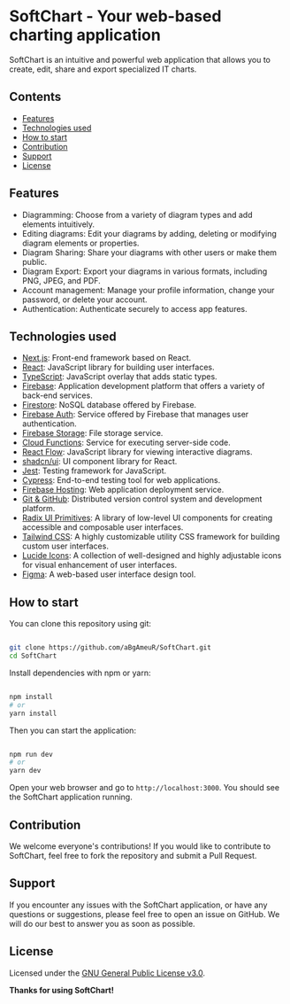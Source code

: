 # SoftChart - Your web-based charting application

SoftChart is an intuitive and powerful web application that allows you to create, edit, share and export specialized IT charts.

## Contents

- [Features](#features)
- [Technologies used](#technologies-used)
- [How to start](#how-to-start)
- [Contribution](#contribution)
- [Support](#support)
- [License](#license)

## Features

- Diagramming: Choose from a variety of diagram types and add elements intuitively.
- Editing diagrams: Edit your diagrams by adding, deleting or modifying diagram elements or properties.
- Diagram Sharing: Share your diagrams with other users or make them public.
- Diagram Export: Export your diagrams in various formats, including PNG, JPEG, and PDF.
- Account management: Manage your profile information, change your password, or delete your account.
- Authentication: Authenticate securely to access app features.

## Technologies used

- [Next.js](https://nextjs.org/): Front-end framework based on React.
- [React](https://reactjs.org/): JavaScript library for building user interfaces.
- [TypeScript](https://www.typescriptlang.org/): JavaScript overlay that adds static types.
- [Firebase](https://firebase.google.com/): Application development platform that offers a variety of back-end services.
- [Firestore](https://firebase.google.com/products/firestore): NoSQL database offered by Firebase.
- [Firebase Auth](https://firebase.google.com/products/auth): Service offered by Firebase that manages user authentication.
- [Firebase Storage](https://firebase.google.com/products/storage): File storage service.
- [Cloud Functions](https://firebase.google.com/products/functions): Service for executing server-side code.
- [React Flow](https://reactflow.dev/): JavaScript library for viewing interactive diagrams.
- [shadcn/ui](https://github.com/shadcn/ui): UI component library for React.
- [Jest](https://jestjs.io/): Testing framework for JavaScript.
- [Cypress](https://www.cypress.io/): End-to-end testing tool for web applications.
- [Firebase Hosting](https://firebase.google.com/products/hosting): Web application deployment service.
- [Git & GitHub](https://github.com/): Distributed version control system and development platform.
- [Radix UI Primitives](https://radix-ui.com/primitives/docs/overview/introduction): A library of low-level UI components for creating accessible and composable user interfaces.
- [Tailwind CSS](https://tailwindcss.com/): A highly customizable utility CSS framework for building custom user interfaces.
- [Lucide Icons](https://www.lucide.dev/): A collection of well-designed and highly adjustable icons for visual enhancement of user interfaces.
- [Figma](https://www.figma.com/): A web-based user interface design tool.

## How to start

You can clone this repository using git:

```bash

git clone https://github.com/aBgAmeuR/SoftChart.git
cd SoftChart
```

Install dependencies with npm or yarn:

```bash

npm install
# or
yarn install
```

Then you can start the application:

```bash

npm run dev
# or
yarn dev
```

Open your web browser and go to `http://localhost:3000`. You should see the SoftChart application running.

## Contribution

We welcome everyone's contributions! If you would like to contribute to SoftChart, feel free to fork the repository and submit a Pull Request.

## Support

If you encounter any issues with the SoftChart application, or have any questions or suggestions, please feel free to open an issue on GitHub. We will do our best to answer you as soon as possible.

## License

Licensed under the [GNU General Public License v3.0](https://github.com/aBgAmeuR/SoftChart/blob/main/LICENSE).

**Thanks for using SoftChart!**
